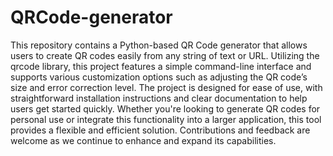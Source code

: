 # QRCode-generator
This repository contains a Python-based QR Code generator that allows users to create QR codes easily from any string of text or URL. Utilizing the qrcode library, this project features a simple command-line interface and supports various customization options such as adjusting the QR code’s size and error correction level. The project is designed for ease of use, with straightforward installation instructions and clear documentation to help users get started quickly. Whether you're looking to generate QR codes for personal use or integrate this functionality into a larger application, this tool provides a flexible and efficient solution. Contributions and feedback are welcome as we continue to enhance and expand its capabilities.

